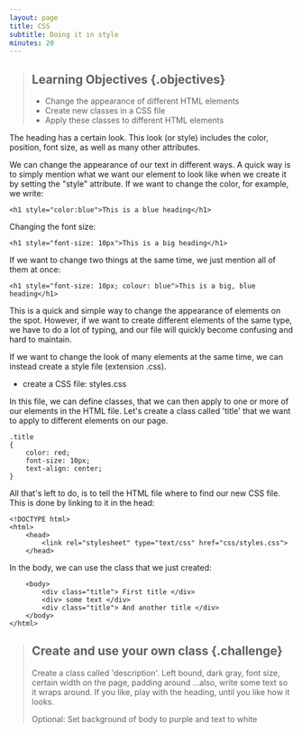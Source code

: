 ```yaml
---
layout: page
title: CSS
subtitle: Doing it in style
minutes: 20
---
```


> ## Learning Objectives {.objectives}
>
> * Change the appearance of different HTML elements
> * Create new classes in a CSS file
> * Apply these classes to different HTML elements 

The heading has a certain look. This look (or style) includes the 
color, position, font size, as well as many other attributes. 

We can change the appearance of our text in different ways. 
A quick way is to simply mention what we want our element
to look like when we create it by setting the "style" attribute.
If we want to change the color, for example, we write:

~~~ {.html}
<h1 style="color:blue">This is a blue heading</h1>
~~~

Changing the font size: 

~~~ {.html}
<h1 style="font-size: 10px">This is a big heading</h1>
~~~

If we want to change two things at the same time, we just mention all of them at once:

~~~ {.html}
<h1 style="font-size: 10px; colour: blue">This is a big, blue heading</h1>
~~~

This is a quick and simple way to change the appearance of elements on the spot.
However, if we want to create different elements of the same type, we have to do a lot of typing, 
and our file will quickly become confusing and hard to maintain. 

If we want to change the look of many elements at the same time, we 
can instead create a style file (extension .css).

* create a CSS file: styles.css

In this file, we can define classes, that we can then apply to one or more of 
our elements in the HTML file. 
Let's create a class called 'title' that we want to apply to different elements 
on our page.

~~~ {.css}
.title
{
	color: red;
	font-size: 10px;
	text-align: center;
}
~~~

All that's left to do, is to tell the HTML file where to find our new CSS file. This is done 
by linking to it in the head: 

~~~ {.html}
<!DOCTYPE html>
<html> 
	<head> 
		<link rel="stylesheet" type="text/css" href="css/styles.css">
	</head> 
~~~

In the body, we can use the class that we just created:

~~~ {.html}
	<body> 
		<div class="title"> First title </div>
		<div> some text </div>
		<div class="title"> And another title </div>
	</body> 
</html> 
~~~

> ## Create and use your own class {.challenge}
>
> Create a class called 'description'. 
> Left bound, dark gray, font size, certain width on the page, padding around
> ...also, write some text so it wraps around.
> If you like, play with the heading, until you like how it looks. 
>
> Optional: Set background of body to purple and text to white
